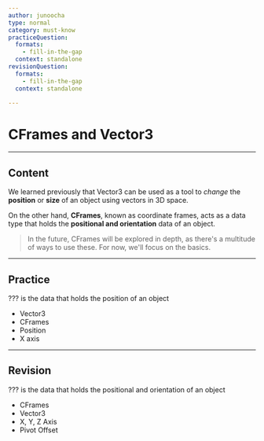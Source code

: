 ```yaml
---
author: junoocha
type: normal
category: must-know
practiceQuestion:
  formats:
    - fill-in-the-gap
  context: standalone
revisionQuestion:
  formats:
    - fill-in-the-gap
  context: standalone

---
```


# CFrames and Vector3
---

## Content
We learned previously that Vector3 can be used as a tool to *change* the **position** or **size** of an object using vectors in 3D space.

On the other hand, **CFrames**, known as coordinate frames, acts as a data type that holds the **positional and orientation** data of an object. 

> In the future, CFrames will be explored in depth, as there's a multitude of ways to use these. For now, we'll focus on the basics.

---

## Practice

??? is the data that holds the position of an object
- Vector3
- CFrames
- Position
- X axis
---

## Revision
??? is the data that holds the positional and orientation of an object
- CFrames
- Vector3
- X, Y, Z Axis
- Pivot Offset